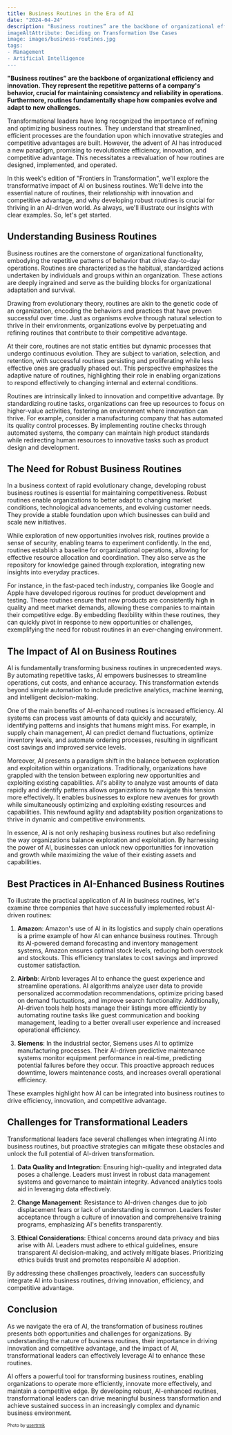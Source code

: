 ```yaml
---
title: Business Routines in the Era of AI
date: "2024-04-24"
description: "Business routines” are the backbone of organizational efficiency and innovation. They represent the repetitive patterns of a company's behavior, crucial for maintaining consistency and reliability in operations. However, the advent of AI has introduced a new paradigm, promising to revolutionize efficiency, innovation, and competitive advantage. This necessitates a reevaluation of how routines are designed, implemented, and operated.
imageAltAttribute: Deciding on Transformation Use Cases
image: images/business-routines.jpg
tags:
- Management
- Artificial Intelligence
---
```


**"Business routines” are the backbone of organizational efficiency and innovation. They represent the repetitive patterns of a company's behavior, crucial for maintaining consistency and reliability in operations. Furthermore, routines fundamentally shape how companies evolve and adapt to new challenges.**

Transformational leaders have long recognized the importance of refining and optimizing business routines. They understand that streamlined, efficient processes are the foundation upon which innovative strategies and competitive advantages are built. However, the advent of AI has introduced a new paradigm, promising to revolutionize efficiency, innovation, and competitive advantage. This necessitates a reevaluation of how routines are designed, implemented, and operated.

In this week's edition of "Frontiers in Transformation", we'll explore the transformative impact of AI on business routines. We'll delve into the essential nature of routines, their relationship with innovation and competitive advantage, and why developing robust routines is crucial for thriving in an AI-driven world. As always, we'll illustrate our insights with clear examples. So, let's get started.

## Understanding Business Routines

Business routines are the cornerstone of organizational functionality, embodying the repetitive patterns of behavior that drive day-to-day operations. Routines are characterized as the habitual, standardized actions undertaken by individuals and groups within an organization. These actions are deeply ingrained and serve as the building blocks for organizational adaptation and survival.

Drawing from evolutionary theory, routines are akin to the genetic code of an organization, encoding the behaviors and practices that have proven successful over time. Just as organisms evolve through natural selection to thrive in their environments, organizations evolve by perpetuating and refining routines that contribute to their competitive advantage.

At their core, routines are not static entities but dynamic processes that undergo continuous evolution. They are subject to variation, selection, and retention, with successful routines persisting and proliferating while less effective ones are gradually phased out. This perspective emphasizes the adaptive nature of routines, highlighting their role in enabling organizations to respond effectively to changing internal and external conditions.

Routines are intrinsically linked to innovation and competitive advantage. By standardizing routine tasks, organizations can free up resources to focus on higher-value activities, fostering an environment where innovation can thrive. For example, consider a manufacturing company that has automated its quality control processes. By implementing routine checks through automated systems, the company can maintain high product standards while redirecting human resources to innovative tasks such as product design and development.

## The Need for Robust Business Routines

In a business context of rapid evolutionary change, developing robust business routines is essential for maintaining competitiveness. Robust routines enable organizations to better adapt to changing market conditions, technological advancements, and evolving customer needs. They provide a stable foundation upon which businesses can build and scale new initiatives.

While exploration of new opportunities involves risk, routines provide a sense of security, enabling teams to experiment confidently. In the end, routines establish a baseline for organizational operations, allowing for effective resource allocation and coordination. They also serve as the repository for knowledge gained through exploration, integrating new insights into everyday practices. 

For instance, in the fast-paced tech industry, companies like Google and Apple have developed rigorous routines for product development and testing. These routines ensure that new products are consistently high in quality and meet market demands, allowing these companies to maintain their competitive edge. By embedding flexibility within these routines, they can quickly pivot in response to new opportunities or challenges, exemplifying the need for robust routines in an ever-changing environment.

## The Impact of AI on Business Routines

AI is fundamentally transforming business routines in unprecedented ways. By automating repetitive tasks, AI empowers businesses to streamline operations, cut costs, and enhance accuracy. This transformation extends beyond simple automation to include predictive analytics, machine learning, and intelligent decision-making.

One of the main benefits of AI-enhanced routines is increased efficiency. AI systems can process vast amounts of data quickly and accurately, identifying patterns and insights that humans might miss. For example, in supply chain management, AI can predict demand fluctuations, optimize inventory levels, and automate ordering processes, resulting in significant cost savings and improved service levels.

Moreover, AI presents a paradigm shift in the balance between exploration and exploitation within organizations. Traditionally, organizations have grappled with the tension between exploring new opportunities and exploiting existing capabilities. AI's ability to analyze vast amounts of data rapidly and identify patterns allows organizations to navigate this tension more effectively. It enables businesses to explore new avenues for growth while simultaneously optimizing and exploiting existing resources and capabilities. This newfound agility and adaptability position organizations to thrive in dynamic and competitive environments.

In essence, AI is not only reshaping business routines but also redefining the way organizations balance exploration and exploitation. By harnessing the power of AI, businesses can unlock new opportunities for innovation and growth while maximizing the value of their existing assets and capabilities.

## Best Practices in AI-Enhanced Business Routines

To illustrate the practical application of AI in business routines, let's examine three companies that have successfully implemented robust AI-driven routines:

1. **Amazon**: Amazon's use of AI in its logistics and supply chain operations is a prime example of how AI can enhance business routines. Through its AI-powered demand forecasting and inventory management systems, Amazon ensures optimal stock levels, reducing both overstock and stockouts. This efficiency translates to cost savings and improved customer satisfaction.

2. **Airbnb**: Airbnb leverages AI to enhance the guest experience and streamline operations. AI algorithms analyze user data to provide personalized accommodation recommendations, optimize pricing based on demand fluctuations, and improve search functionality. Additionally, AI-driven tools help hosts manage their listings more efficiently by automating routine tasks like guest communication and booking management, leading to a better overall user experience and increased operational efficiency.

3. **Siemens**: In the industrial sector, Siemens uses AI to optimize manufacturing processes. Their AI-driven predictive maintenance systems monitor equipment performance in real-time, predicting potential failures before they occur. This proactive approach reduces downtime, lowers maintenance costs, and increases overall operational efficiency.

These examples highlight how AI can be integrated into business routines to drive efficiency, innovation, and competitive advantage.

## Challenges for Transformational Leaders

Transformational leaders face several challenges when integrating AI into business routines, but proactive strategies can mitigate these obstacles and unlock the full potential of AI-driven transformation.

1. **Data Quality and Integration**: Ensuring high-quality and integrated data poses a challenge. Leaders must invest in robust data management systems and governance to maintain integrity. Advanced analytics tools aid in leveraging data effectively.

2. **Change Management**: Resistance to AI-driven changes due to job displacement fears or lack of understanding is common. Leaders foster acceptance through a culture of innovation and comprehensive training programs, emphasizing AI's benefits transparently.

3. **Ethical Considerations**: Ethical concerns around data privacy and bias arise with AI. Leaders must adhere to ethical guidelines, ensure transparent AI decision-making, and actively mitigate biases. Prioritizing ethics builds trust and promotes responsible AI adoption.

By addressing these challenges proactively, leaders can successfully integrate AI into business routines, driving innovation, efficiency, and competitive advantage.

## Conclusion

As we navigate the era of AI, the transformation of business routines presents both opportunities and challenges for organizations. By understanding the nature of business routines, their importance in driving innovation and competitive advantage, and the impact of AI, transformational leaders can effectively leverage AI to enhance these routines. 

AI offers a powerful tool for transforming business routines, enabling organizations to operate more efficiently, innovate more effectively, and maintain a competitive edge. By developing robust, AI-enhanced routines, transformational leaders can drive meaningful business transformation and achieve sustained success in an increasingly complex and dynamic business environment.


<p style= "font-size:10px;">Photo by <a href="https://www.freepik.es/foto-gratis/foto-linea-produccion-automoviles-soldadura-carrocerias-automoviles-planta-ensamblaje-automoviles-moderna-industria-automotriz_26150145.htm" target="_blank">usertrmk</a></p>
